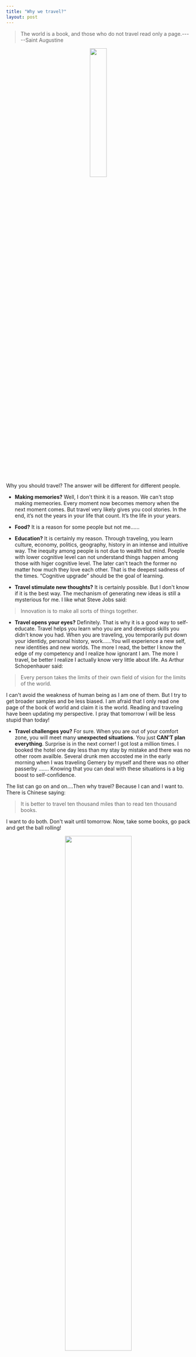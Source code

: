 ```yaml
---
title: "Why we travel?"
layout: post
---
```


> The world is a book, and those who do not travel read only a page.-----Saint Augustine

<p align="center">
  <img src="http://linhui.org/images/Jokes/Tomorrow.png"  width="30%" />
</p>

Why you should travel? The answer will be different for different people. 

- **Making memories?** Well, I don't think it is a reason. We can't stop making memeories. Every moment  now becomes memory when the next moment comes. But travel very likely gives you cool stories. In the end, it’s not the years in your life that count. It’s the life in your years. 

- **Food?** It is a reason for some people but not me......

- **Education?** It is certainly my reason. Through traveling, you learn culture, economy, politics, geography, history in an intense and intuitive way. The inequity among people is not due to wealth but mind. Poeple with lower cognitive level can not understand things happen among those with higer cognitive level. The later can't teach the former no matter how much they love each other. That is the deepest sadness of the times. “Cognitive upgrade” should be the goal of learning. 

- **Travel stimulate new thoughts?** It is certainly possible. But I don't know if it is the best way. The mechanism of generating new ideas is still a mysterious for me. I like what Steve Jobs said:

> Innovation is to make all sorts of things together.

- **Travel opens your eyes?** Definitely. That is why it is a good way to self-educate. Travel helps you learn who you are and develops skills you didn’t know you had. When you are traveling, you temporarily put down your identidy, personal history, work......You will experience a new self, new identities and new worlds. The more I read, the better I know the edge of my competency and 
I realize how ignorant I am. The more I travel, be better I realize I actually know very little about life. As Arthur Schopenhauer said:

> Every person takes the limits of their own field of vision for the limits of the world.

I can't avoid the weakness of human being as I am one of them. 
But I try to get broader samples and be less biased. 
I am afraid that I only read one page of the book of world and claim it is the world. Reading and traveling have been updating my perspective.
I pray that tomorrow I will be less stupid than today! 
 
- **Travel challenges you?** For sure. When you are out of your comfort zone, you will meet many **unexpected situations**. You just **CAN'T plan everything**. Surprise is in the next corner! I got lost a million times. I booked the hotel one day less than my stay by mistake and there was no other room availble. Several drunk men accosted me in the early morning when I was traveling Gemery by myself and there was no other passerby …....  Knowing that you can deal with these situations is a big boost to self-confidence.

The list can go on and on....Then why travel? Because I can and I want to. There is Chinese saying: 
> It is better to travel ten thousand miles than to read ten thousand books.

I want to do both. Don't wait until tomorrow. Now, take some books, go pack and get the ball rolling!

<p align="center">
  <img src="http://linhui.org/images/posts/TripPlot.png"  width="60%" />
</p>


